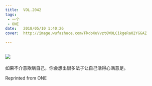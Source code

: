 ```yaml
---
title:	VOL.2042
tags:
 - 一个
 - ONE
date:	2018/05/10 1:40:26
cover:	http://image.wufazhuce.com/FkdoXuVvzt8W0LCikgeRa02YGGAZ

---
```

![](http://image.wufazhuce.com/FkdoXuVvzt8W0LCikgeRa02YGGAZ)
---

如果不介意欺瞒自己，你会想出很多法子让自己活得心满意足。
 
Reprinted from ONE
